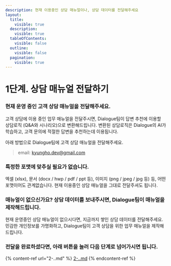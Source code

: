 ```yaml
---
description: 현재 이용중인 상담 매뉴얼이나, 상담 데이터를 전달해주세요
layout:
  title:
    visible: true
  description:
    visible: true
  tableOfContents:
    visible: false
  outline:
    visible: false
  pagination:
    visible: true
---
```


# 1단계. 상담 매뉴얼 전달하기

### 현재 운영 중인 고객 상담 매뉴얼을 전달해주세요.

고객 상담에 이용 중인 업무 매뉴얼을 전달주시면, Dialogue팀이 답변 추천에 이용할 상담로직 (Q\&A와 시나리오)으로 변환해드립니다. 변환된 상담로직은 Dialogue의 AI가 학습하고, 고객 문의에 적절한 답변을 추천하는데 이용됩니다.

아래 방법으로 Dialogue팀에 고객 상담 매뉴얼을 전달해주세요.

> email: kyungho.dev@gmail.com

### 특정한 포맷에 맞추실 필요가 없습니다.

엑셀 (xlsx), 문서 (docx / hwp / pdf / ppt 등), 이미지 (png / jpeg / jpg 등) 등, 어떤 포맷이어도 관계없습니다. 현재 이용중인 상담 매뉴얼을 그대로 전달주셔도 됩니다.

### 매뉴얼이 없으신가요? 상담 데이터를 보내주시면, Dialogue팀이 매뉴얼을 제작해드립니다.

현재 운영중인 상담 매뉴얼이 없으시다면, 지금까지 쌓인 상담 데이터를 전달해주세요. 민감한 개인정보를 가명화하고, Dialogue팀이 고객 상담을 위한 업무 매뉴얼을 제작해드립니다.



### 전달을 완료하셨다면, 아래 버튼을 눌러 다음 단계로 넘어가시면 됩니다.

{% content-ref url="2-..md" %}
[2-..md](2-..md)
{% endcontent-ref %}



